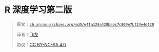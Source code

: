 # R 深度学习第二版

> 原文：[`zh.annas-archive.org/md5/e4fa128a428bebc7c809e7bf24e4df20`](https://zh.annas-archive.org/md5/e4fa128a428bebc7c809e7bf24e4df20)
> 
> 译者：[飞龙](https://github.com/wizardforcel)
> 
> 协议：[CC BY-NC-SA 4.0](http://creativecommons.org/licenses/by-nc-sa/4.0/)